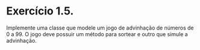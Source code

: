 # Exercício 1.5. 
Implemente uma classe que modele um jogo de advinhação de números de 0 a 99. O jogo deve possuir um método para
sortear e outro que simule a advinhação.